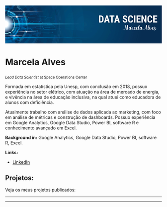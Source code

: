 
<p align="center">
  <img src="banner.png" >
</p>

# Marcela Alves
<sub>*Lead Data Scientist* at Space Operations Center</sub>

Formada em estatística pela Unesp, com conclusão em 2018, possuo experiência no setor elétrico, com atuação na área de mercado de energia, e vivência na área de educação inclusiva, na qual atuei como educadora de alunos com deficiência.

Atualmente trabalho com análise de dados aplicada ao marketing, com foco em análise de métricas e construção de dashboards.
Possuo experiência em Google Analytics, Google Data Studio, Power BI, software R e conhecimento avançado em Excel. 

**Background in:** Google Analytics, Google Data Studio, Power BI, software R, Excel.

**Links:**
* [LinkedIn](https://www.linkedin.com/in/marcela-almeida-alves/)


## Projetos:
Veja os meus projetos publicados:

* **
---




